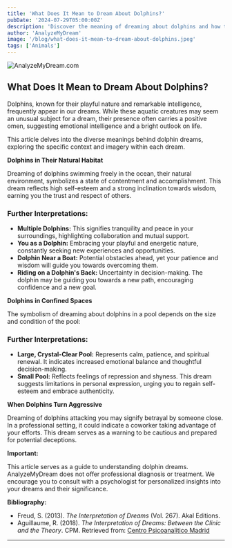 ```yaml
---
title: 'What Does It Mean to Dream About Dolphins?'
pubDate: '2024-07-29T05:00:00Z'
description: 'Discover the meaning of dreaming about dolphins and how this dream can symbolize emotional intelligence and a positive attitude. Explore different interpretations based on the context of the dream.'
author: 'AnalyzeMyDream'
image: '/blog/what-does-it-mean-to-dream-about-dolphins.jpeg'
tags: ['Animals']
---
```


![AnalyzeMyDream.com](/blog/what-does-it-mean-to-dream-about-dolphins.jpeg)

## What Does It Mean to Dream About Dolphins?

Dolphins, known for their playful nature and remarkable intelligence, frequently appear in our dreams. While these aquatic creatures may seem an unusual subject for a dream, their presence often carries a positive omen, suggesting emotional intelligence and a bright outlook on life.

This article delves into the diverse meanings behind dolphin dreams, exploring the specific context and imagery within each dream. 

**Dolphins in Their Natural Habitat**

Dreaming of dolphins swimming freely in the ocean, their natural environment, symbolizes a state of contentment and accomplishment. This dream reflects high self-esteem and a strong inclination towards wisdom, earning you the trust and respect of others.

### Further Interpretations:

- **Multiple Dolphins:** This signifies tranquility and peace in your surroundings, highlighting collaboration and mutual support.
- **You as a Dolphin:** Embracing your playful and energetic nature, constantly seeking new experiences and opportunities.
- **Dolphin Near a Boat:** Potential obstacles ahead, yet your patience and wisdom will guide you towards overcoming them.
- **Riding on a Dolphin's Back:** Uncertainty in decision-making. The dolphin may be guiding you towards a new path, encouraging confidence and a new goal.

**Dolphins in Confined Spaces**

The symbolism of dreaming about dolphins in a pool depends on the size and condition of the pool:

### Further Interpretations:

- **Large, Crystal-Clear Pool:** Represents calm, patience, and spiritual renewal. It indicates increased emotional balance and thoughtful decision-making.
- **Small Pool:** Reflects feelings of repression and shyness. This dream suggests limitations in personal expression, urging you to regain self-esteem and embrace authenticity.

**When Dolphins Turn Aggressive**

Dreaming of dolphins attacking you may signify betrayal by someone close. In a professional setting, it could indicate a coworker taking advantage of your efforts. This dream serves as a warning to be cautious and prepared for potential deceptions.

**Important:**

This article serves as a guide to understanding dolphin dreams. AnalyzeMyDream does not offer professional diagnosis or treatment. We encourage you to consult with a psychologist for personalized insights into your dreams and their significance.

**Bibliography:**

- Freud, S. (2013). *The Interpretation of Dreams* (Vol. 267). Akal Editions.
- Aguillaume, R. (2018). *The Interpretation of Dreams: Between the Clinic and the Theory*. CPM. Retrieved from: [Centro Psicoanalitico Madrid](https://www.centropsicoanaliticomadrid.com/publicaciones/revista/numero-15/la-interpretacion-de-los-suenos-entre-la-clinica-y-la-teoria/)

---